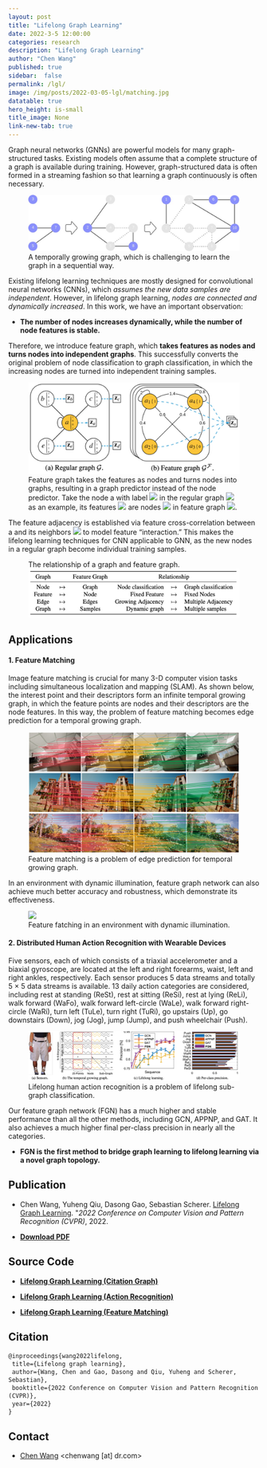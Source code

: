 ```yaml
---
layout: post
title: "Lifelong Graph Learning"
date: 2022-3-5 12:00:00
categories: research
description: "Lifelong Graph Learning"
author: "Chen Wang"
published: true
sidebar:  false
permalink: /lgl/
image: /img/posts/2022-03-05-lgl/matching.jpg
datatable: true
hero_height: is-small
title_image: None
link-new-tab: true
---
```


Graph neural networks (GNNs) are powerful models for many graph-structured tasks. Existing models often assume that a complete structure of a graph is available during training. However, graph-structured data is often formed in a streaming fashion so that learning a graph continuously is often necessary.

<figure>
    <img src="/img/posts/2022-03-05-lgl/growing-graph.jpg" />
    <figcaption>
        A temporally growing graph, which is challenging to learn the graph in a sequential way.
    </figcaption>
</figure>

Existing lifelong learning techniques are mostly designed for convolutional neural networks (CNNs), which *assumes the new data samples are independent*. However, in lifelong graph learning, *nodes are connected and dynamically increased*.
In this work, we have an important observation:

* **The number of nodes increases dynamically, while the number of node features is stable.**

Therefore, we introduce feature graph, which **takes features as nodes and turns nodes into independent graphs**. This successfully converts the original problem of node classification to graph classification, in which the increasing nodes are turned into independent training samples.

<figure>
    <img src="/img/posts/2022-03-05-lgl/feature-graph.jpg"/>
    <figcaption>
        Feature graph takes the features as nodes and turns nodes into graphs, resulting in a graph predictor instead of the node predictor. Take the node a with label <img src="https://render.githubusercontent.com/render/math?math=\mathbf{z}_a"> in the regular graph <img src="https://render.githubusercontent.com/render/math?math=\mathcal{G}"> as an example, its features <img src="https://render.githubusercontent.com/render/math?math=x_a = [1, 0, 0, 1]">  are nodes <img src="https://render.githubusercontent.com/render/math?math=\{a1, a2, a3, a4\}"> in feature graph <img src="https://render.githubusercontent.com/render/math?math=\mathcal{G}^F">. 
    </figcaption>
</figure>

The feature adjacency is established via feature cross-correlation between a and its neighbors <img src="https://render.githubusercontent.com/render/math?math=\mathcal{N}(a) = \{a, b, c, d, e\}"> to model feature “interaction.”  This makes the lifelong learning techniques for CNN applicable to GNN, as the new nodes in a regular graph become individual training samples.

<figure>
    <figcaption>
        The relationship of a graph and feature graph.
    </figcaption>
    <img src="/img/posts/2022-03-05-lgl/relationship.jpg"/>
</figure>

## Applications

#### 1. Feature Matching

Image feature matching is crucial for many 3-D computer vision tasks including simultaneous localization and mapping (SLAM).
As shown below, the interest point and their descriptors form an infinite temporal growing graph, in which the feature points are nodes and their descriptors are the node features. In this way, the problem of feature matching becomes edge prediction for a temporal growing graph. 

<figure>
    <img src="/img/posts/2022-03-05-lgl/matching.jpg"/>
    <figcaption>
         Feature matching is a problem of edge prediction for temporal growing graph.
    </figcaption>
</figure>

In an environment with dynamic illumination, feature graph network can also achieve much better accuracy and robustness, which demonstrate its effectiveness.

<figure>
    <img src="/img/posts/2022-03-05-lgl/matching.gif"/>
    <figcaption>
        Feature fatching in an environment with dynamic illumination.
    </figcaption>
</figure>

#### 2. Distributed Human Action Recognition with Wearable Devices

Five sensors, each of which consists of a triaxial accelerometer and a biaxial gyroscope, are located at the left and right forearms, waist, left and right ankles, respectively. 
Each sensor produces 5 data streams and totally 5 × 5 data streams is available. 13 daily action categories are considered, including rest at standing (ReSt), rest at sitting (ReSi), rest at lying (ReLi), walk forward (WaFo), walk forward left-circle (WaLe), walk forward right-circle (WaRi), turn left (TuLe), turn right (TuRi), go upstairs (Up), go downstairs (Down), jog (Jog), jump (Jump), and push wheelchair (Push).

<figure>
    <img src="/img/posts/2022-03-05-lgl/ward.jpg"/>
    <figcaption>
        Lifelong human action recognition is a problem of lifelong sub-graph classification.
    </figcaption>
</figure>

Our feature graph network (FGN) has a much higher and stable performance than all the other
methods, including GCN, APPNP, and GAT. It also achieves a much higher final per-class precision in nearly all the categories.

* **FGN is the first method to bridge graph learning to lifelong learning via a novel graph topology.**

## Publication

 - Chen Wang, Yuheng Qiu, Dasong Gao, Sebastian Scherer. [Lifelong Graph Learning](https://arxiv.org/pdf/2009.00647.pdf). "*2022 Conference on Computer Vision and Pattern Recognition (CVPR)*, 2022.

- **[Download PDF](https://arxiv.org/pdf/2009.00647.pdf)**


## Source Code

* **[Lifelong Graph Learning (Citation Graph)](https://github.com/wang-chen/LGL)**

* **[Lifelong Graph Learning (Action Recognition)](https://github.com/wang-chen/lgl-action-recognition)**

* **[Lifelong Graph Learning (Feature Matching)](https://github.com/wang-chen/lgl-feature-matching)**



## Citation

    @inproceedings{wang2022lifelong,
     title={Lifelong graph learning},
     author={Wang, Chen and Gao, Dasong and Qiu, Yuheng and Scherer, Sebastian},
     booktitle={2022 Conference on Computer Vision and Pattern Recognition (CVPR)},
     year={2022}
    }

## Contact

 - [Chen Wang](https://chenwang.site) <chenwang [at] dr.com>